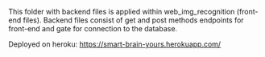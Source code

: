 This folder with backend files is applied within web_img_recognition (front-end files). 
Backend files consist of get and post methods endpoints for front-end and gate for connection to the database.

 Deployed on heroku: https://smart-brain-yours.herokuapp.com/


